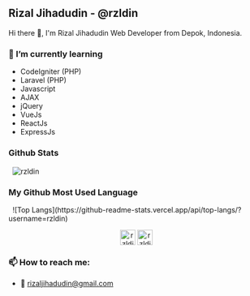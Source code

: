 
## Rizal Jihadudin - @rzldin

Hi there 👋, I'm Rizal Jihadudin Web Developer from Depok, Indonesia.

### 🌱 I’m currently learning

- CodeIgniter (PHP)
- Laravel (PHP)
- Javascript
- AJAX
- jQuery
- VueJs
- ReactJs
- ExpressJs

### Github Stats

<p>&nbsp;
    <img align="center" src="https://github-readme-stats.vercel.app/api?username=rzldin&show_icons=true" alt="rzldin" />
</p>

### My Github Most Used Language

<p>&nbsp;
    ![Top Langs](https://github-readme-stats.vercel.app/api/top-langs/?username=rzldin)
</p>


<p align="center">
    <a href="https://linkedin.com/in/rizaljihadudin" target="blank"><img align="center" src="https://cdn.jsdelivr.net/npm/simple-icons@3.0.1/icons/linkedin.svg" alt="rzldin"         height="30" width="30" /></a>
    <a href="https://instagram.com/rzldin_" target="blank"><img align="center" src="https://cdn.jsdelivr.net/npm/simple-icons@3.0.1/icons/instagram.svg" alt="rzldin" height="30"     width="30" /></a>
</p>

### 📫 How to reach me:

- 📧 rizaljihadudin@gmail.com


<!--
**rzldin/rzldin** is a ✨ _special_ ✨ repository because its `README.md` (this file) appears on your GitHub profile.

Here are some ideas to get you started:

- 🔭 I’m currently working on ...
- 🌱 I’m currently learning ...
- 👯 I’m looking to collaborate on ...
- 🤔 I’m looking for help with ...
- 💬 Ask me about ...
- 📫 How to reach me: ...
- 😄 Pronouns: ...
- ⚡ Fun fact: ...
-->
